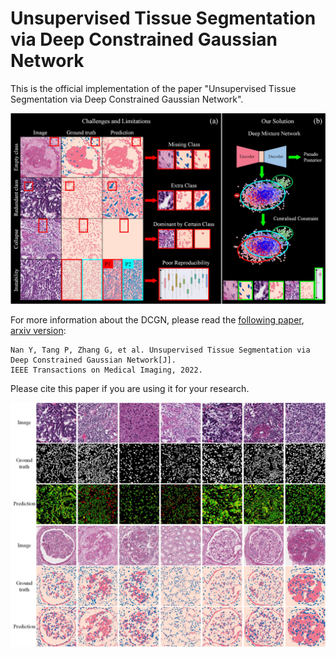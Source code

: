 # Unsupervised Tissue Segmentation via Deep Constrained Gaussian Network
This is the official implementation of the paper "Unsupervised Tissue Segmentation via Deep Constrained Gaussian Network".    

![image](https://github.com/Nandayang/Deep-Constrained-Gaussian-Network/blob/main/figs/FIG1.jpg)

For more information about the DCGN, please read the [following paper](https://ieeexplore.ieee.org/document/9844771), [arxiv version](https://arxiv.org/abs/2208.02912):  

    Nan Y, Tang P, Zhang G, et al. Unsupervised Tissue Segmentation via Deep Constrained Gaussian Network[J]. 
    IEEE Transactions on Medical Imaging, 2022. 



Please cite this paper if you are using it for your research.

![image](https://github.com/Nandayang/Deep-Constrained-Gaussian-Network/blob/main/figs/SFig1.jpg)
